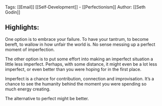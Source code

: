 Tags: [[Email]] [[Self-Development]] - [[Perfectionism]] 
Author: [[Seth Godin]] 

## Highlights:

One option is to embrace your failure. To have your tantrum, to become bereft, to wallow in how unfair the world is. No sense messing up a perfect moment of imperfection.

The other option is to put some effort into making an imperfect situation a little less imperfect. Perhaps, with some distance, it might even be a lot less imperfect, or even better than you were hoping for in the first place.

Imperfect is a chance for contribution, connection and improvisation. It’s a chance to see the humanity behind the moment you were spending so much energy creating.

The alternative to perfect might be better.